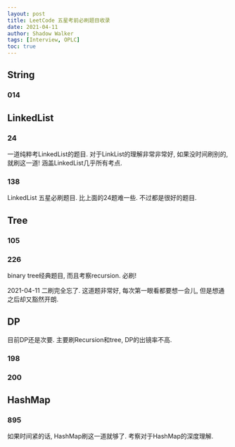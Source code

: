 ```yaml
---
layout: post
title: LeetCode 五星考前必刷题目收录
date: 2021-04-11
author: Shadow Walker
tags: [Interview, OPLC]
toc: true
---
```


## String

### 014


## LinkedList

### 24

一道纯粹考LinkedList的题目.  对于LinkList的理解非常非常好, 如果没时间刷别的, 就刷这一道! 涵盖LinkedList几乎所有考点.

### 138

LinkedList 五星必刷题目. 比上面的24题难一些. 不过都是很好的题目. 

## Tree

### 105



### 226

binary tree经典题目, 而且考察recursion. 必刷!

2021-04-11 二刷完全忘了. 这道题非常好, 每次第一眼看都要想一会儿, 但是想通之后却又豁然开朗. 


## DP

目前DP还是次要. 主要刷Recursion和tree, DP的出镜率不高. 


### 198

### 200

## HashMap

### 895

如果时间紧的话, HashMap刷这一道就够了. 考察对于HashMap的深度理解.  